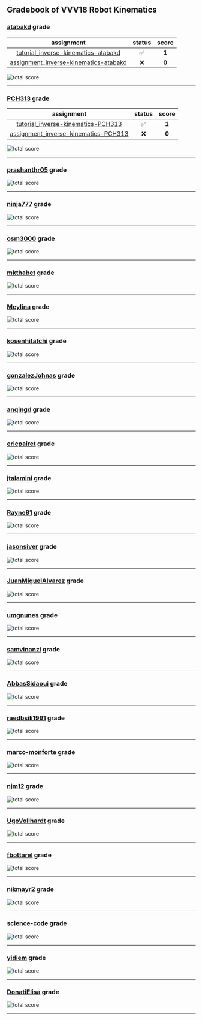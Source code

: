 ## Gradebook of VVV18 Robot Kinematics

### [**atabakd**](https://github.com/atabakd) grade

| assignment | status | score |
|    :--:    |  :--:  | :--:  |
| [tutorial_inverse-kinematics-atabakd](https://github.com/vvv18-kinematics/tutorial_inverse-kinematics-atabakd) | :white_check_mark: | **1** |
| [assignment_inverse-kinematics-atabakd](https://github.com/vvv18-kinematics/assignment_inverse-kinematics-atabakd) | :x: | **0** |

![total score](https://img.shields.io/badge/total_score-1-brightgreen.svg?style=flat-square)

---


### [**PCH313**](https://github.com/PCH313) grade

| assignment | status | score |
|    :--:    |  :--:  | :--:  |
| [tutorial_inverse-kinematics-PCH313](https://github.com/vvv18-kinematics/tutorial_inverse-kinematics-PCH313) | :white_check_mark: | **1** |
| [assignment_inverse-kinematics-PCH313](https://github.com/vvv18-kinematics/assignment_inverse-kinematics-PCH313) | :x: | **0** |

![total score](https://img.shields.io/badge/total_score-1-brightgreen.svg?style=flat-square)

---


### [**prashanthr05**](https://github.com/prashanthr05) grade

![total score](https://img.shields.io/badge/total_score-0-orange.svg?style=flat-square)

---


### [**ninja777**](https://github.com/ninja777) grade

![total score](https://img.shields.io/badge/total_score-0-orange.svg?style=flat-square)

---


### [**osm3000**](https://github.com/osm3000) grade

![total score](https://img.shields.io/badge/total_score-0-orange.svg?style=flat-square)

---


### [**mkthabet**](https://github.com/mkthabet) grade

![total score](https://img.shields.io/badge/total_score-0-orange.svg?style=flat-square)

---


### [**Meylina**](https://github.com/Meylina) grade

![total score](https://img.shields.io/badge/total_score-0-orange.svg?style=flat-square)

---


### [**kosenhitatchi**](https://github.com/kosenhitatchi) grade

![total score](https://img.shields.io/badge/total_score-0-orange.svg?style=flat-square)

---


### [**gonzalezJohnas**](https://github.com/gonzalezJohnas) grade

![total score](https://img.shields.io/badge/total_score-0-orange.svg?style=flat-square)

---


### [**anqingd**](https://github.com/anqingd) grade

![total score](https://img.shields.io/badge/total_score-0-orange.svg?style=flat-square)

---


### [**ericpairet**](https://github.com/ericpairet) grade

![total score](https://img.shields.io/badge/total_score-0-orange.svg?style=flat-square)

---


### [**jtalamini**](https://github.com/jtalamini) grade

![total score](https://img.shields.io/badge/total_score-0-orange.svg?style=flat-square)

---


### [**Rayne91**](https://github.com/Rayne91) grade

![total score](https://img.shields.io/badge/total_score-0-orange.svg?style=flat-square)

---


### [**jasonsiver**](https://github.com/jasonsiver) grade

![total score](https://img.shields.io/badge/total_score-0-orange.svg?style=flat-square)

---


### [**JuanMiguelAlvarez**](https://github.com/JuanMiguelAlvarez) grade

![total score](https://img.shields.io/badge/total_score-0-orange.svg?style=flat-square)

---


### [**umgnunes**](https://github.com/umgnunes) grade

![total score](https://img.shields.io/badge/total_score-0-orange.svg?style=flat-square)

---


### [**samvinanzi**](https://github.com/samvinanzi) grade

![total score](https://img.shields.io/badge/total_score-0-orange.svg?style=flat-square)

---


### [**AbbasSidaoui**](https://github.com/AbbasSidaoui) grade

![total score](https://img.shields.io/badge/total_score-0-orange.svg?style=flat-square)

---


### [**raedbsili1991**](https://github.com/raedbsili1991) grade

![total score](https://img.shields.io/badge/total_score-0-orange.svg?style=flat-square)

---


### [**marco-monforte**](https://github.com/marco-monforte) grade

![total score](https://img.shields.io/badge/total_score-0-orange.svg?style=flat-square)

---


### [**njm12**](https://github.com/njm12) grade

![total score](https://img.shields.io/badge/total_score-0-orange.svg?style=flat-square)

---


### [**UgoVollhardt**](https://github.com/UgoVollhardt) grade

![total score](https://img.shields.io/badge/total_score-0-orange.svg?style=flat-square)

---


### [**fbottarel**](https://github.com/fbottarel) grade

![total score](https://img.shields.io/badge/total_score-0-orange.svg?style=flat-square)

---


### [**nikmayr2**](https://github.com/nikmayr2) grade

![total score](https://img.shields.io/badge/total_score-0-orange.svg?style=flat-square)

---


### [**science-code**](https://github.com/science-code) grade

![total score](https://img.shields.io/badge/total_score-0-orange.svg?style=flat-square)

---


### [**yidiem**](https://github.com/yidiem) grade

![total score](https://img.shields.io/badge/total_score-0-orange.svg?style=flat-square)

---


### [**DonatiElisa**](https://github.com/DonatiElisa) grade

![total score](https://img.shields.io/badge/total_score-0-orange.svg?style=flat-square)

---

